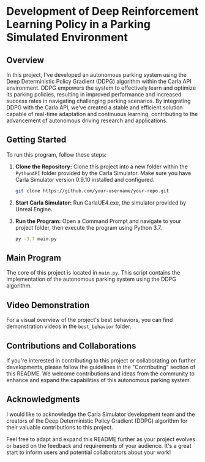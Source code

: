# Development of Deep Reinforcement Learning Policy in a Parking Simulated Environment

## Overview

In this project, I've developed an autonomous parking system using the Deep Deterministic Policy Gradient (DDPG) algorithm within the Carla API environment. DDPG empowers the system to effectively learn and optimize its parking policies, resulting in improved performance and increased success rates in navigating challenging parking scenarios. By integrating DDPG with the Carla API, we've created a stable and efficient solution capable of real-time adaptation and continuous learning, contributing to the advancement of autonomous driving research and applications.

## Getting Started

To run this program, follow these steps:

1. **Clone the Repository:**
   Clone this project into a new folder within the `PythonAPI` folder provided by the Carla Simulator. Make sure you have Carla Simulator version 0.9.10 installed and configured.

   ```bash
   git clone https://github.com/your-username/your-repo.git
   ```

2. **Start Carla Simulator:**
   Run CarlaUE4.exe, the simulator provided by Unreal Engine.

3. **Run the Program:**
   Open a Command Prompt and navigate to your project folder, then execute the program using Python 3.7.

   ```bash
   py -3.7 main.py
   ```

## Main Program

The core of this project is located in `main.py`. This script contains the implementation of the autonomous parking system using the DDPG algorithm.

## Video Demonstration

For a visual overview of the project's best behaviors, you can find demonstration videos in the `best_behavior` folder.

## Contributions and Collaborations

If you're interested in contributing to this project or collaborating on further developments, please follow the guidelines in the "Contributing" section of this README. We welcome contributions and ideas from the community to enhance and expand the capabilities of this autonomous parking system.


## Acknowledgments

I would like to acknowledge the Carla Simulator development team and the creators of the Deep Deterministic Policy Gradient (DDPG) algorithm for their valuable contributions to this project.

Feel free to adapt and expand this README further as your project evolves or based on the feedback and requirements of your audience. It's a great start to inform users and potential collaborators about your work!

